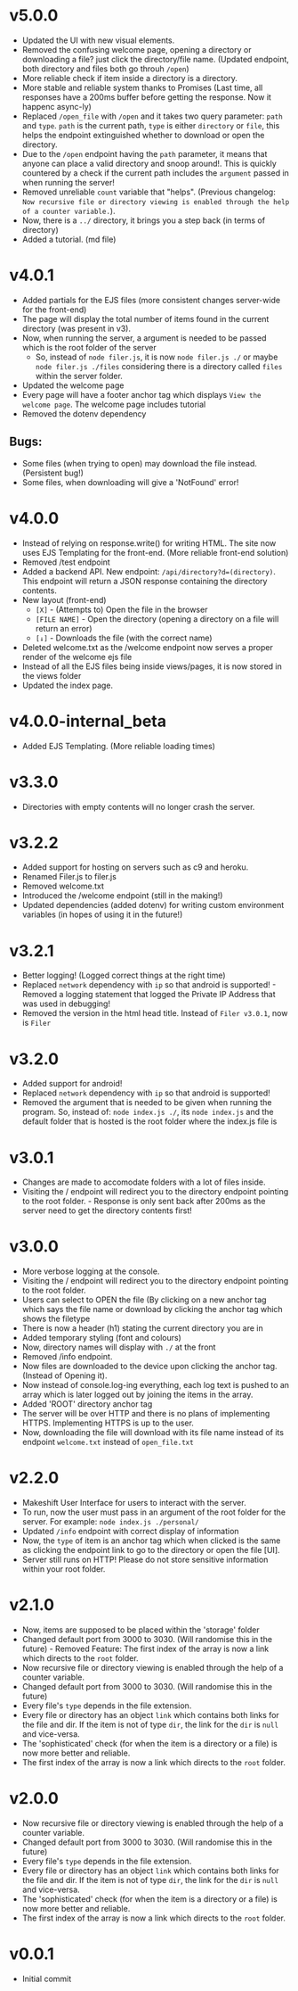 # v5.0.0
-	Updated the UI with new visual elements.
-	Removed the confusing welcome page, opening a directory or downloading a file? just click the directory/file name. (Updated endpoint, both directory and files both go throuh `/open`)
-	More reliable check if item inside a directory is a directory.
-	More stable and reliable system thanks to Promises (Last time, all responses have a 200ms buffer before getting the response. Now it happenc async-ly)
-	Replaced `/open_file` with `/open` and it takes two query parameter: `path` and `type`. `path` is the current path, `type` is either `directory` or `file`, this helps the endpoint extinguished whether to download or open the directory.
-	Due to the `/open` endpoint having the `path` parameter, it means that anyone can place a valid directory and snoop around!. This is quickly countered by a check if the current path includes the `argument` passed in when running the server!
-	Removed unreliable `count` variable that "helps". (Previous changelog: `Now recursive file or directory viewing is enabled through the help of a counter variable.`).
-	Now, there is a `../` directory, it brings you a step back (in terms of directory)
-	Added a tutorial. (md file)

# v4.0.1
-	Added partials for the EJS files (more consistent changes server-wide for the front-end)
-	The page will display the total number of items found in the current directory (was present in v3).
-	Now, when running the server, a argument is needed to be passed which is the root folder of the server
	-	So, instead of `node filer.js`, it is now `node filer.js ./` or maybe `node filer.js ./files` considering there is a directory called `files` within the server  folder.
-	Updated the welcome page
-	Every page will have a footer anchor tag which displays `View the welcome page`. The welcome page includes tutorial
-   Removed the dotenv dependency

## Bugs:
-	Some files (when trying to open) may download the file instead. (Persistent bug!)
-	Some files, when downloading will give a 'NotFound' error!

# v4.0.0
-	Instead of relying on response.write() for writing HTML. The site now uses EJS Templating for the front-end. (More reliable front-end solution)
-	Removed /test endpoint
-	Added a backend API. New endpoint: `/api/directory?d=(directory)`. This endpoint will return a JSON response containing the directory contents.
-	New layout (front-end)
	-	`[X]` - (Attempts to) Open the file in the browser
	-	`[FILE NAME]` - Open the directory (opening a directory on a file will return an error)
	-	`[↓]` - Downloads the file (with the correct name)
-	Deleted welcome.txt as the /welcome endpoint now serves a proper render of the welcome ejs file
-	Instead of all the EJS files being inside views/pages, it is now stored in the views folder
-	Updated the index page.

# v4.0.0-internal_beta
-	Added EJS Templating. (More reliable loading times)

# v3.3.0
-	Directories with empty contents will no longer crash the server.

# v3.2.2
-   Added support for hosting on servers such as c9 and heroku.
-   Renamed Filer.js to filer.js
-   Removed welcome.txt
-   Introduced the /welcome endpoint (still in the making!)
-   Updated dependencies (added dotenv) for writing custom environment variables (in hopes of using it in the future!)

# v3.2.1
-	Better logging! (Logged correct things at the right time)
-   Replaced `network` dependency with `ip` so that android is supported!	-	Removed a logging statement that logged the Private IP Address that was used in debugging!
-	Removed the version in the html head title. Instead of `Filer v3.0.1`, now is `Filer`

# v3.2.0
-	Added support for android!
-   Replaced `network` dependency with `ip` so that android is supported!
-	Removed the argument that is needed to be given when running the program. So, instead of: `node index.js ./`, its `node index.js` and the default folder that is hosted is the root folder where the index.js file is

# v3.0.1
-   Changes are made to accomodate folders with a lot of files inside.
-	Visiting the / endpoint will redirect you to the directory endpoint pointing to the root folder.	    -   Response is only sent back after 200ms as the server need to get the directory contents first!

# v3.0.0
-   More verbose logging at the console.
-	Visiting the / endpoint will redirect you to the directory endpoint pointing to the root folder.
-	Users can select to OPEN the file (By clicking on a new anchor tag which says the file name or download by clicking the anchor tag which shows the filetype
-	There is now a header (h1) stating the current directory you are in
-	Added temporary styling (font and colours)
-	Now, directory names will display with `./` at the front
-	Removed /info endpoint.
-	Now files are downloaded to the device upon clicking the anchor tag. (Instead of Opening it).
-	Now instead of console.log-ing everything, each log text is pushed to an array which is later logged out by joining the items in the array.
-	Added 'ROOT' directory anchor tag
-	The server will be over HTTP and there is no plans of implementing HTTPS. Implementing HTTPS is up to the user.
-   Now, downloading the file will download with its file name instead of its endpoint `welcome.txt` instead of `open_file.txt`

# v2.2.0
-   Makeshift User Interface for users to interact with the server.
-	To run, now the user must pass in an argument of the root folder for the server. For example: `node index.js ./personal/`
-	Updated `/info` endpoint with correct display of information
-	Now, the `type` of item is an anchor tag which when clicked is the same as clicking the endpoint link to go to the directory or open the file [UI].
-   Server still runs on HTTP! Please do not store sensitive information within your root folder.

# v2.1.0
-	Now, items are supposed to be placed within the 'storage' folder
-   Changed default port from 3000 to 3030. (Will randomise this in the future)	-   Removed Feature: The first index of the array is now a link which directs to the `root` folder.
-   Now recursive file or directory viewing is enabled through the help of a counter variable.
-   Changed default port from 3000 to 3030. (Will randomise this in the future)
-   Every file's `type` depends in the file extension.
-   Every file or directory has an object `link` which contains both links for the file and dir. If the item is not of type `dir`, the link for the `dir` is `null` and vice-versa.
-   The 'sophisticated' check (for when the item is a directory or a file) is now more better and reliable.
-   The first index of the array is now a link which directs to the `root` folder.

# v2.0.0
-   Now recursive file or directory viewing is enabled through the help of a counter variable.
-   Changed default port from 3000 to 3030. (Will randomise this in the future)
-   Every file's `type` depends in the file extension.
-   Every file or directory has an object `link` which contains both links for the file and dir. If the item is not of type `dir`, the link for the `dir` is `null` and vice-versa.
-   The 'sophisticated' check (for when the item is a directory or a file) is now more better and reliable.
-   The first index of the array is now a link which directs to the `root` folder.

# v0.0.1
-   Initial commit